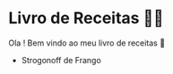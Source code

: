 # Livro de Receitas :man_cook:



Ola ! Bem vindo ao meu livro de receitas :book:

- Strogonoff de Frango
